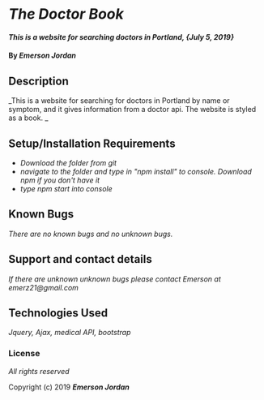 # _The Doctor Book_

#### _This is a website for searching doctors in Portland, {July 5, 2019}_

#### By _**Emerson Jordan**_

## Description

_This is a website for searching for doctors in Portland by name or symptom, and it gives information from a doctor api. The website is styled as a book. _

## Setup/Installation Requirements

* _Download the folder from git_
* _navigate to the folder and type in "npm install" to console. Download npm if you don't have it_
* _type npm start into console_

## Known Bugs

_There are no known bugs and no unknown bugs._

## Support and contact details

_If there are unknown unknown bugs please contact Emerson at emerz21@gmail.com_

## Technologies Used

_Jquery, Ajax, medical API, bootstrap_

### License

*All rights reserved*

Copyright (c) 2019 **_Emerson Jordan_**
